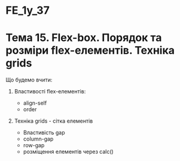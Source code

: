 # FE_1y_37

# Тема 15. Flex-box. Порядок та розміри flex-елементів. Техніка grids

Що будемо вчити:

1. Властивості flex-елементів:

   - align-self​
   - order

2. Техніка grids - cітка елементів

   - Властивість gap
   - column-gap
   - row-gap
   - розміщення елементів через calc()
